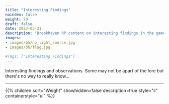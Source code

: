 ```yaml
---
title: "Interesting Findings"
noindex: false
weight: 70
draft: false
date: 2023-05-31
description: "Brookhaven RP content on interesting findings in the game that may have to do with role play or secrets and mysteries."
images: 
- images/bh/no_light_source.jpg
- images/bh/flag.jpg

#Tags: ["Interesting Findings"]
---
```


Interesting findings and observations. Some may not be apart of the lore but there's no way to really know...

---
{{% children sort="Weight" showhidden=false description=true style="li" containerstyle="ul" %}}
